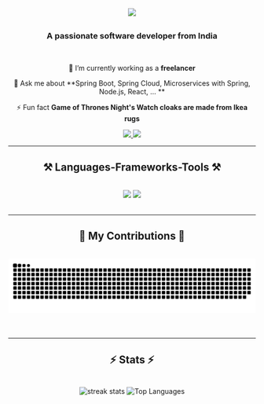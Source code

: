 
<h1 align="center">
    <img src="https://readme-typing-svg.herokuapp.com/?font=Righteous&size=35&center=true&vCenter=true&width=500&height=70&duration=4000&lines=Hi+There!+👋;+I'm+Dhananjay+!;" />
</h1>

<h3 align="center">A passionate software developer from India </h3>

<br/>

<div align="center">
 
 🔭 I’m currently working as a **freelancer**
 
 <!--🌱 I’m currently learning **Docker, Supabase, AWS**-->
💬 Ask me about **Spring Boot, Spring Cloud, Microservices with Spring, Node.js, React, ... **

⚡ Fun fact **Game of Thrones Night's Watch cloaks are made from Ikea rugs**

 </div>
 
<div align="center"> 
  <a href="#">
    <img src="https://img.shields.io/badge/Gmail-333333?style=for-the-badge&logo=gmail&logoColor=red" />
  </a>
  <a href="https://www.linkedin.com/in/dhananjayram" target="_blank">
    <img src="https://img.shields.io/badge/LinkedIn-0077B5?style=for-the-badge&logo=linkedin&logoColor=white" target="_blank" />
  </a>
<!--   <a href="#" target="_blank">
     <img src="https://img.shields.io/badge/Portfolio-FF5722?style=for-the-badge&logo=todoist&logoColor=white" target="_blank" /> <!-- sqlite, safari, google-chrome are other good icon options 
  </a> -->
</div>

 <hr/>
 
<h2 align="center">⚒️ Languages-Frameworks-Tools ⚒️</h2>
<br/>
<div align="center">
    <img src="https://skillicons.dev/icons?i=java,bootstrap,html,css,vscode,github,figma,angular,tailwind,git" />
    <img src="https://skillicons.dev/icons?i=nodejs,javascript,typescript,express,firebase,mongodb,postman,nextjs,mysql" /><br>
</div>

<br/>
<hr/>

<div align="center">
  <h2>🐍 My Contributions 🐍</h2>
  <br>
  <img alt="snake eating my contributions" src="https://raw.githubusercontent.com/Dhananjay-mygithubcode/Dhananjay-mygithubcode/output/github-contribution-grid-snake-dark.svg" />
  <br/><br/><br/>
</div>

<hr/>

<h2 align="center">⚡ Stats ⚡</h2>
<br>
<div align="center">
  <img width=390 src="https://streak-stats.demolab.com?user=Dhananjay-mygithubcode&theme=transparent&exclude_days=Sun%2CMon%2CTue%2CWed%2CThu%2CFri%2CSat" alt="streak stats"/>
  <img width=328 src="https://github-readme-stats.vercel.app/api/top-langs/?username=Dhananjay-mygithubcode&layout=compact&theme=dark" alt="Top Languages"/>
</div>
<br>
